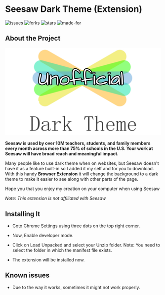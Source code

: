 # Seesaw Dark Theme (Extension)

![issues](https://img.shields.io/github/issues/McJoe21Dev/seesaw-dark-theme)
![forks](https://img.shields.io/github/forks/McJoe21Dev/seesaw-dark-theme)
![stars](https://img.shields.io/github/stars/McJoe21Dev/seesaw-dark-theme)
![made-for](https://img.shields.io/badge/Made%20For-Seesaw-lightgrey)

## About the Project

![banner](./banner.jpg)

**Seesaw is used by over 10M teachers, students, and family members every month across more than 75% of schools in the U.S. Your work at Seesaw will have broad reach and meaningful impact.**

Many people like to use dark theme when on websites, but Seesaw doesn't have it as a feature built-in so I added it my self and for you to download. With this handy **Browser Extension** it will change the background to a dark theme to make it easier to see along with other parts of the page. 

Hope you that you enjoy my creation on your computer when using Seesaw

*Note: This extension is not affiliated with Seesaw*

## Installing It

- Goto Chrome Settings using three dots on the top right corner.

- Now, Enable developer mode.

- Click on Load Unpacked and select your Unzip folder. Note: You need to select the folder in which the manifest file exists.

- The extension will be installed now.

## Known issues
- Due to the way it works, sometimes it might not work properly.

